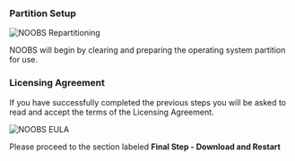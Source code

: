 ### Partition Setup

![NOOBS Repartitioning]({{site.baseurl}}/images/noobs/noobs-repartitioning.jpg)

NOOBS will begin by clearing and preparing the operating system partition for use. 

### Licensing Agreement

If you have successfully completed the previous steps you will be asked to read and accept the terms of the Licensing Agreement. 

![NOOBS EULA]({{site.baseurl}}/images/noobs/noobs-rtm-eula.jpg)

Please proceed to the section labeled **Final Step - Download and Restart**
